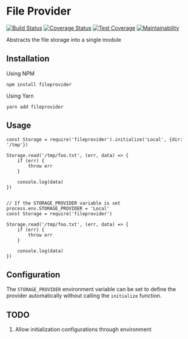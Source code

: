 # File Provider

[![Build Status](https://travis-ci.org/mike-carey/fileprovider.svg?branch=master)](https://travis-ci.org/mike-carey/fileprovider)
[![Coverage Status](https://coveralls.io/repos/github/mike-carey/fileprovider/badge.svg?branch=master)](https://coveralls.io/github/mike-carey/fileprovider?branch=master)
[![Test Coverage](https://api.codeclimate.com/v1/badges/8b2b532cfb311d232d7b/test_coverage)](https://codeclimate.com/github/mike-carey/fileprovider/test_coverage)
[![Maintainability](https://api.codeclimate.com/v1/badges/8b2b532cfb311d232d7b/maintainability)](https://codeclimate.com/github/mike-carey/fileprovider/maintainability)

Abstracts the file storage into a single module


## Installation
Using NPM
```
npm install fileprovider
```

Using Yarn
```
yarn add fileprovider
```

## Usage
```
const Storage = require('fileprovider').initialize('Local', {dir: '/tmp'})

Storage.read('/tmp/foo.txt', (err, data) => {
    if (err) {
        throw err
    }

    console.log(data)
})


// If the STORAGE_PROVIDER variable is set
process.env.STORAGE_PROVIDER = 'Local'
const Storage = require('fileprovider')

Storage.read('/tmp/foo.txt', (err, data) => {
    if (err) {
        throw err
    }

    console.log(data)
})
```

## Configuration
The `STORAGE_PROVIDER` environment variable can be set to define the provider automatically without calling the `initialize` function.

## TODO
1. Allow initialization configurations through environment